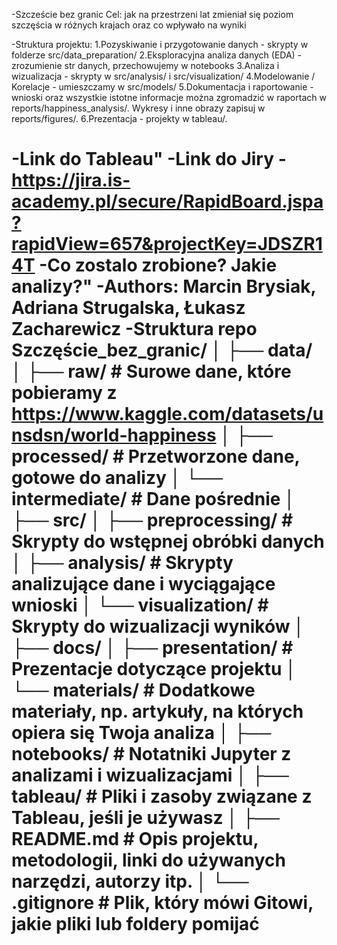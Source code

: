 
 -Szczeście bez granic
Cel: jak na przestrzeni lat zmieniał się poziom szczęścia w różnych krajach oraz co wpływało
na wyniki

-Struktura projektu:
1.Pozyskiwanie i przygotowanie danych - skrypty w folderze src/data_preparation/
2.Eksploracyjna analiza danych (EDA) - zrozumienie str danych, przechowujemy w notebooks
3.Analiza i wizualizacja - skrypty w src/analysis/ i src/visualization/
4.Modelowanie / Korelacje - umieszczamy w src/models/
5.Dokumentacja i raportowanie - wnioski oraz wszystkie istotne informacje można zgromadzić w raportach w reports/happiness_analysis/. Wykresy i inne obrazy zapisuj w reports/figures/.
6.Prezentacja - projekty w tableau/.
 
-Link do Tableau" 
-Link do Jiry - https://jira.is-academy.pl/secure/RapidBoard.jspa?rapidView=657&projectKey=JDSZR14T
-Co zostalo zrobione? Jakie analizy?" 
-Authors: Marcin Brysiak, Adriana Strugalska, Łukasz Zacharewicz
 -Struktura repo 
 Szczęście_bez_granic/
│
├── data/
│   ├── raw/           # Surowe dane, które pobieramy z https://www.kaggle.com/datasets/unsdsn/world-happiness
│   ├── processed/     # Przetworzone dane, gotowe do analizy
│   └── intermediate/  # Dane pośrednie
│
├── src/
│   ├── preprocessing/ # Skrypty do wstępnej obróbki danych
│   ├── analysis/      # Skrypty analizujące dane i wyciągające wnioski
│   └── visualization/ # Skrypty do wizualizacji wyników
│
├── docs/
│   ├── presentation/  # Prezentacje dotyczące projektu
│   └── materials/     # Dodatkowe materiały, np. artykuły, na których opiera się Twoja analiza
│
├── notebooks/         # Notatniki Jupyter z analizami i wizualizacjami
│
├── tableau/           # Pliki i zasoby związane z Tableau, jeśli je używasz
│
├── README.md          # Opis projektu, metodologii, linki do używanych narzędzi, autorzy itp.
│
└── .gitignore         # Plik, który mówi Gitowi, jakie pliki lub foldery pomijać
=======
